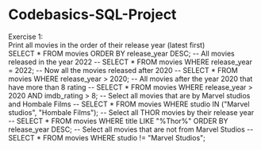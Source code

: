 # Codebasics-SQL-Project

Exercise 1:  
Print all movies in the order of their release year (latest first)  
SELECT * FROM movies ORDER BY release_year DESC;
-- All movies released in the year 2022 --
SELECT * FROM movies WHERE release_year = 2022;
-- Now all the movies released after 2020 --
SELECT * FROM movies WHERE release_year > 2020;
-- All movies after the year 2020 that have more than 8 rating --
SELECT * FROM movies WHERE release_year > 2020 AND imdb_rating > 8;
-- Select all movies that are by Marvel studios and Hombale Films --
SELECT * FROM movies WHERE studio IN ("Marvel studios", "Hombale Films");
-- Select all THOR movies by their release year --
SELECT * FROM movies WHERE title LIKE "%Thor%" ORDER BY release_year DESC;
-- Select all movies that are not from Marvel Studios --
SELECT * FROM movies WHERE studio != "Marvel Studios";
